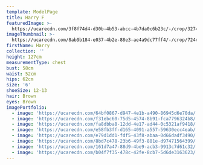 ```yaml
---
template: ModelPage
title: Harry F
featuredImage: >-
  https://ucarecdn.com/3f8f74d4-d30b-4b53-abcc-4b7da0c6b23c/-/crop/3274x1626/0,0/-/preview/
imageThumbnail: >-
  https://ucarecdn.com/8ab9b184-e037-4b2e-88e3-ae4a9dc77ff4/-/crop/724x1024/662,249/-/preview/
firstName: Harry
collection: ''
height: 127cm
measurementType: chest
bust: 58cm
waist: 52cm
hips: 62cm
size: '6'
shoeSize: 12-13
hair: Brown
eyes: Brown
imagePortfolio:
  - image: 'https://ucarecdn.com/64bf0867-d947-4e1b-a490-86945d6e70da/'
  - image: 'https://ucarecdn.com/f31ebc60-75d5-4574-8b91-fca7796324b8/'
  - image: 'https://ucarecdn.com/fa8dbba8-12dd-4e17-ad44-0c5321af9418/'
  - image: 'https://ucarecdn.com/e58fb3ff-d165-4091-a557-59630ecc4eab/'
  - image: 'https://ucarecdn.com/e79d1dd1-fdf5-43f8-abaa-0d66dadf3490/'
  - image: 'https://ucarecdn.com/8bd7c478-23b6-49f3-881e-d97471564399/'
  - image: 'https://ucarecdn.com/161d7a47-88d9-4be9-acb3-9913c7d61c32/'
  - image: 'https://ucarecdn.com/b04f7f35-478c-42fe-8cb7-5d6de3163623/'
---
```



